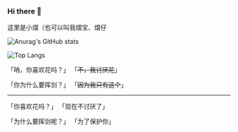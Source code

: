 ### Hi there 👋
这里是小熠（也可以叫我熠宝、熠仔

<!--
**Transmigration-zhou/Transmigration-zhou** is a ✨ _special_ ✨ repository because its `README.md` (this file) appears on your GitHub profile.

Here are some ideas to get you started:

- 🔭 I’m currently working on ...
- 🌱 I’m currently learning ...
- 👯 I’m looking to collaborate on ...
- 🤔 I’m looking for help with ...
- 💬 Ask me about ...
- 📫 How to reach me: ...
- 😄 Pronouns: ...
- ⚡ Fun fact: ...
-->

![Anurag's GitHub stats](https://github-readme-stats.vercel.app/api?username=Transmigration-zhou&theme=vue-dark&show_icons=true)

![Top Langs](https://github-readme-stats.vercel.app/api/top-langs/?username=Transmigration-zhou&theme=vue-dark&layout=compact&hide=javascript,css,less,scss,starlark)


「呐，你喜欢花吗？」
「~~不，我讨厌花~~」

「你为什么要挥剑？」
「~~因为我只有这个~~」

------------
「你喜欢花吗？」
「现在不讨厌了」

「为什么要挥剑呢？」
「为了保护你」
